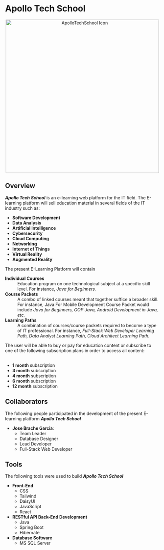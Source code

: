 ﻿# Apollo Tech School
<div align="center">
    <img src="https://res.cloudinary.com/dwtfvqcwv/image/upload/v1737427677/logo_w1xqmb.png" alt="ApolloTechSchool Icon" width="500">
</div>

## Overview

<div>
    <p><em><b>Apollo Tech School</b></em> is an  e-learning web platform for the IT field. The E-learning platform will sell education material in several fields of the IT industry such as:
    <ul>
        <li><b>Software Development</b></li>
        <li><b>Data Analysis</b></li>
        <li><b>Artificial Intelligence</b></li>
        <li><b>Cybersecurity</b></li>
        <li><b>Cloud Computing</b></li>
        <li><b>Networking</b></li>
        <li><b>Internet of Things</b></li>
        <li><b>Virtual Reality</b></li>
        <li><b>Augmented Reality</b></li>
    </ul>The present E-Learning Platform will contain
    <dl>
        <dt><b>Individual Courses</b></dt>
        <dd> Education program on one technological subject at a specific skill level. For instance, <i>Java for Beginners.</i>
        </dd>
        <dt><b>Course Packets</b></dt>
        <dd>A combo of linked courses meant that together suffice a broader skill. For instance, Java For Mobile Development Course Packet would include <i>Java for Beginners, OOP Java, Android Development in Java, etc.</i></dd>
        <dt><b>Learning Paths</b></dt>
        <dd>A combination of courses/course packets required to become a type of IT professional. For instance, <i>Full-Stack Web Developer Learning Path, Data Analyst Learning Path, Cloud Architect Learning Path.</i>
</dd>
    </dl>
    The user will be able to buy or pay for education content or subscribe to one of the following subscription plans in order to access all content:<br><br>
    <ul>
        <li><b>1 month</b> subscription</li>
        <li><b>3 month</b> subscription</li>
        <li><b>4 month</b> subscription</li>
        <li><b>6 month</b> subscription</li>
        <li><b>12 month</b> subscription</li>
    </ul>
</p>
</div>

## Collaborators
<div>
    <p>The following people participated in the development of the present E-learning platform <em><b>Apollo Tech School</b></em></p>
    <ul style="list-style-type: square;">
        <li><b>Jose Brache Garcia</b>:
        <ul>
            <li>Team Leader</li>
            <li>Database Designer</li>
            <li>Lead Developer</li>
            <li>Full-Stack Web Developer</li>
        </ul>
        </li>
    </ul>
</div>

## Tools
<div>
    <p>The following tools were used to build <em><b>Apollo Tech School</b></em></p>
    <ul style="list-style-type: square;">
        <li>
            <b>Front-End</b>
            <ul>
                <li>CSS</li>
                <li>Tailwind</li>
                <li>DaisyUI</li>
                <li>JavaScript</li>
                <li>React</li>
            </ul>
        </li>
        <li>
            <b>RESTful API Back-End Development</b>
            <ul>
                <li>Java</li>
                <li>Spring Boot</li>
                <li>Hibernate</li>
            </ul>
        </li>
        <li>
            <b>Database Software</b>
            <ul>
                <li>MS SQL Server</li>
            </ul>
        </li>
    </ul>
</div>
